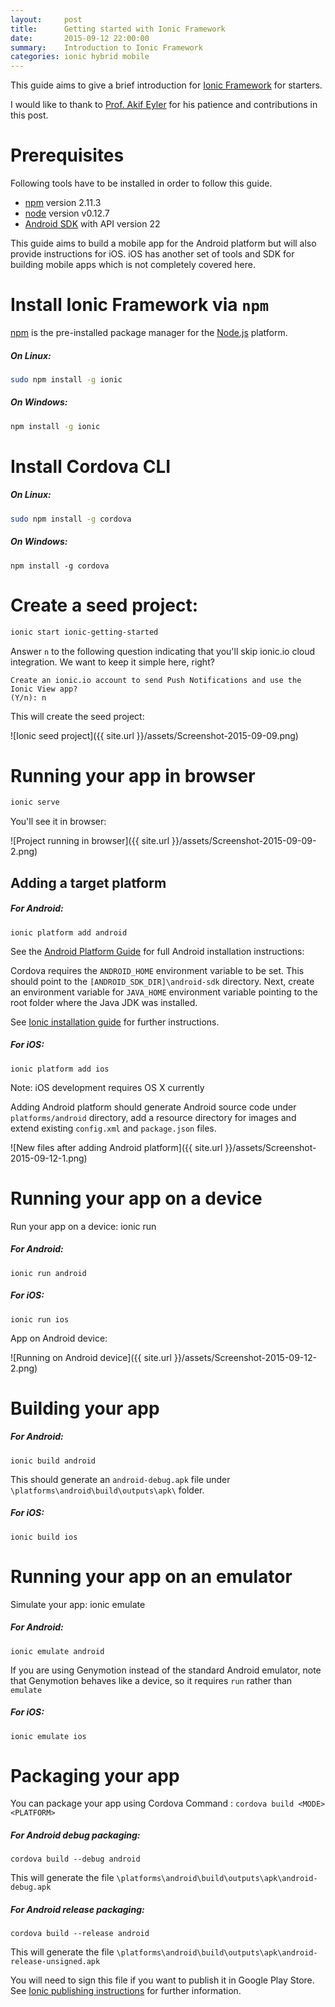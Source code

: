 ```yaml
---
layout:     post
title:      Getting started with Ionic Framework
date:       2015-09-12 22:00:00
summary:    Introduction to Ionic Framework
categories: ionic hybrid mobile
---
```


This guide aims to give a brief introduction for [Ionic Framework](http://ionicframework.com/) for starters.

I would like to thank to [Prof. Akif Eyler](http://mimoza.marmara.edu.tr/~maeyler/) for his patience and contributions in this post.

# Prerequisites

Following tools have to be installed in order to follow this guide.
- [npm](https://www.npmjs.com/) version 2.11.3
- [node](https://nodejs.org) version v0.12.7
- [Android SDK](https://developer.android.com/sdk/index.html) with API version 22

This guide aims to build a mobile app for the Android platform but will also provide instructions for iOS. iOS has another set of tools and SDK for building mobile apps which is not completely covered here.

# Install Ionic Framework via `npm`

[npm](https://www.npmjs.com/) is the pre-installed package manager for the [Node.js](https://en.wikipedia.org/wiki/Node.js) platform.

##### On Linux:
```bash
sudo npm install -g ionic
```

##### On Windows:
```bash
npm install -g ionic
```

# Install Cordova CLI

##### On Linux:
```bash
sudo npm install -g cordova
```

##### On Windows:
```
npm install -g cordova
```
# Create a seed project:

```bash
ionic start ionic-getting-started
```

Answer `n` to the following question indicating that you'll skip ionic.io cloud integration. We want to keep it simple here, right?

```
Create an ionic.io account to send Push Notifications and use the Ionic View app?
(Y/n): n
```
This will create the seed project:

![Ionic seed project]({{ site.url }}/assets/Screenshot-2015-09-09.png)


# Running your app in browser

```bash
ionic serve
```

You'll see it in browser:

![Project running in browser]({{ site.url }}/assets/Screenshot-2015-09-09-2.png)

Adding a target platform
---

##### For Android:
```
ionic platform add android
```

See the [Android Platform Guide](https://cordova.apache.org/docs/en/edge/guide_platforms_android_index.md.html) for full Android installation instructions:

Cordova requires the `ANDROID_HOME` environment variable to be set. This should point to the `[ANDROID_SDK_DIR]\android-sdk` directory. Next, create an environment variable for `JAVA_HOME` environment variable pointing to the root folder where the Java JDK was installed.

See [Ionic installation guide](http://ionicframework.com/docs/guide/installation.html) for further instructions.

##### For iOS:
```
ionic platform add ios
```
Note: iOS development requires OS X currently

Adding Android platform should generate Android source code under `platforms/android` directory, add a resource directory for images and extend existing `config.xml` and `package.json` files.

![New files after adding Android platform]({{ site.url }}/assets/Screenshot-2015-09-12-1.png)

# Running your app on a device
Run your app on a device: ionic run <PLATFORM>

##### For Android:
```
ionic run android
```

##### For iOS:
```
ionic run ios
```

App on Android device:

![Running on Android device]({{ site.url }}/assets/Screenshot-2015-09-12-2.png)

# Building your app

##### For Android:
```
ionic build android
```

This should generate an `android-debug.apk` file under `\platforms\android\build\outputs\apk\` folder.

##### For iOS:
```
ionic build ios
```

# Running your app on an emulator

Simulate your app: ionic emulate <PLATFORM>

##### For Android:
```
ionic emulate android
```

If you are using Genymotion instead of the standard Android emulator, note that Genymotion behaves like a device, so it requires `run` rather than `emulate`

##### For iOS:
```
ionic emulate ios
```

# Packaging your app

You can package your app using Cordova Command :
`cordova build <MODE> <PLATFORM>`

##### For Android debug packaging:
```
cordova build --debug android
```
This will generate the file `\platforms\android\build\outputs\apk\android-debug.apk`

##### For Android release packaging:
```
cordova build --release android
```
This will generate the file `\platforms\android\build\outputs\apk\android-release-unsigned.apk`

You will need to sign this file if you want to publish it in Google Play Store.
See [Ionic publishing instructions](http://ionicframework.com/docs/guide/publishing.html) for further information.
